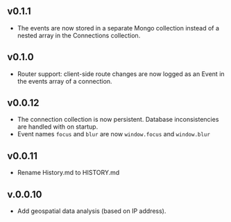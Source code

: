 ## v0.1.1

* The events are now stored in a separate Mongo collection instead of a nested array in the Connections collection.

## v0.1.0

* Router support: client-side route changes are now logged as an Event in the events array of a connection.

## v0.0.12

* The connection collection is now persistent. Database inconsistencies are handled with on startup.
* Event names `focus` and `blur` are now `window.focus` and `window.blur`

## v0.0.11

* Rename History.md to HISTORY.md

## v.0.0.10

* Add geospatial data analysis (based on IP address).